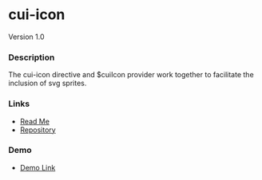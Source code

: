 # cui-icon
Version 1.0

### Description
The cui-icon directive and $cuiIcon provider work together to facilitate the inclusion of svg sprites.

### Links
* [Read Me](https://github.com/covisint/cui-ng/tree/master/directives/cui-icon)
* [Repository](https://github.com/covisint/cui-ng)

### Demo
* [Demo Link](http://cui.covisint.qa.thirdwavellc.com/cui-ng-0.0.1-SNAPSHOT/build/index.html#/cui-icon)
